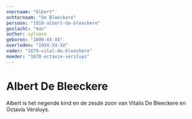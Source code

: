 ```yaml
---
voornaam: "Albert"
achternaam: "De Bleeckere"
persoon: "1918-albert-de-bleeckere"
geslacht: "man"
author: sylvain
geboren: "1800-XX-XX"
overleden: "19XX-XX-XX"
vader: "1879-vital-de-bleeckere"
moeder: "1878-octavie-versluys"   
---
```

# Albert De Bleeckere

Albert is het negende kind en de zesde zoon van Vitalis De Bleeckere en Octavia Versluys.





